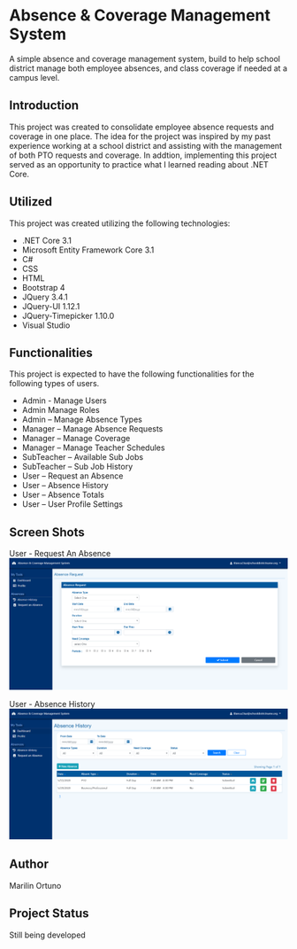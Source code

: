 # Absence & Coverage Management System
A simple absence and coverage management system, build to help school district manage both employee absences, and class coverage if needed at a campus level. 

## Introduction 
This project was created to consolidate employee absence requests and coverage in one place. The idea for the project was inspired by my past experience working at a school district and assisting with the management of both PTO requests and coverage. In addtion, implementing this project served as an opportunity to practice what I learned reading about .NET Core. 

## Utilized 
This project was created utilizing the following technologies: 

* .NET Core 3.1 
* Microsoft Entity Framework Core 3.1 
* C#
* CSS 
* HTML
* Bootstrap 4
* JQuery 3.4.1
* JQuery-UI 1.12.1
* JQuery-Timepicker 1.10.0
* Visual Studio 

## Functionalities 
This project is expected to have the following functionalities for the following types of users. 

* Admin - Manage Users 
* Admin Manage Roles 
*	Admin – Manage Absence Types 
*	Manager – Manage Absence Requests 
*	Manager – Manage Coverage 
*	Manager – Manage Teacher Schedules 
*	SubTeacher – Available Sub Jobs 
*	SubTeacher – Sub Job History 
*	User – Request an Absence 
*	User – Absence History 
*	User – Absence Totals
*	User – User Profile Settings 

## Screen Shots

User - Request An Absence 
<img src="Images/UserRequestAnAbsence.PNG">


User - Absence History
<img src="Images/UserAbsenceHistory.PNG">


## Author 
Marilin Ortuno

## Project Status 
Still being developed 

